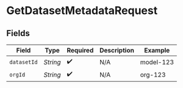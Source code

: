 # GetDatasetMetadataRequest


## Fields

| Field              | Type               | Required           | Description        | Example            |
| ------------------ | ------------------ | ------------------ | ------------------ | ------------------ |
| `datasetId`        | *String*           | :heavy_check_mark: | N/A                | model-123          |
| `orgId`            | *String*           | :heavy_check_mark: | N/A                | org-123            |